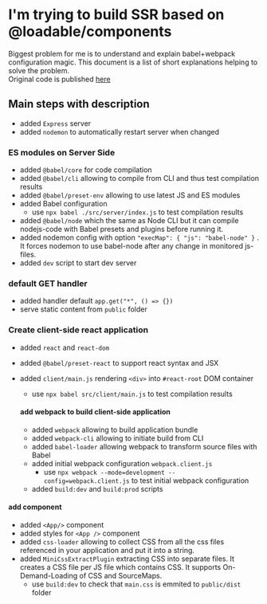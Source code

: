 # I'm trying to build SSR based on @loadable/components

Biggest problem for me is to understand and explain babel+webpack configuration magic. This document is a list of short explanations helping to solve the problem.  
Original code is published [here](https://github.com/gregberge/loadable-components/tree/main/examples/server-side-rendering)

## Main steps with description

- added `Express` server
- added `nodemon` to automatically restart server when changed

### ES modules on Server Side

- added `@babel/core` for code compilation
- added `@babel/cli` allowing to compile from CLI and thus test compilation results
- added `@babel/preset-env` allowing to use latest JS and ES modules
- added Babel configuration
  - use `npx babel ./src/server/index.js` to test compilation results
- added `@babel/node` which the same as Node CLI but it can compile nodejs-code with Babel presets and plugins before running it.
- added nodemon config with option `"execMap": { "js": "babel-node" }` . It forces nodemon to use babel-node after any change in monitored js-files.
- added `dev` script to start dev server

### default GET handler

- added handler default `app.get("*", () => {})`
- serve static content from `public` folder

### Create client-side react application

- added `react` and `react-dom`
- added `@babel/preset-react` to support react syntax and JSX
- added `client/main.js` rendering `<div>` into `#react-root` DOM container

  - use `npx babel src/client/main.js` to test compilation results

  #### add webpack to build client-side application

  - added `webpack` allowing to build application bundle
  - added `webpack-cli` allowing to initiate build from CLI
  - added `babel-loader` allowing webpack to transform source files with Babel
  - added initial webpack configuration `webpack.client.js`
    - use `npx webpack --mode=development --config=webpack.client.js` to test initial webpack configuration
  - added `build:dev` and `build:prod` scripts

#### add <App/> component

- added `<App/>` component
- added styles for `<App />` component
- added `css-loader` allowing to collect CSS from all the css files referenced in your application and put it into a string.
- added `MiniCssExtractPlugin` extracting CSS into separate files. It creates a CSS file per JS file which contains CSS. It supports On-Demand-Loading of CSS and SourceMaps.
  - use `build:dev` to check that `main.css` is emmited to `public/dist` folder
